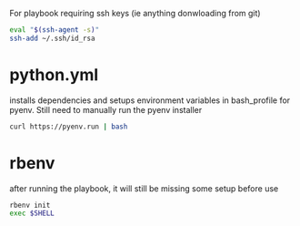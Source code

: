 For playbook requiring ssh keys (ie anything donwloading from git)
```bash
eval "$(ssh-agent -s)"
ssh-add ~/.ssh/id_rsa
```

# python.yml
installs dependencies and setups environment variables in bash_profile for pyenv. Still need to manually run the pyenv installer
```bash
curl https://pyenv.run | bash
```

# rbenv
after running the playbook, it will still be missing some setup before use
```bash
rbenv init
exec $SHELL
```
